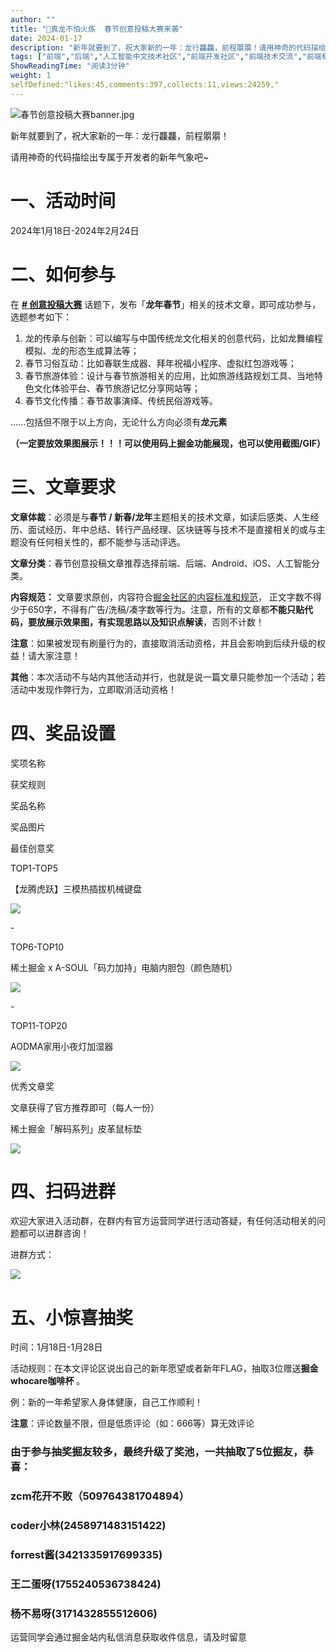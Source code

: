 ```yaml
---
author: ""
title: "🐲真龙不怕火炼  春节创意投稿大赛来袭"
date: 2024-01-17
description: "新年就要到了，祝大家新的一年：龙行龘龘，前程朤朤！请用神奇的代码描绘出专属于开发者的新年气象吧！征文时间：1月18日-2月24日"
tags: ["前端","后端","人工智能中文技术社区","前端开发社区","前端技术交流","前端框架教程","JavaScript 学习资源","CSS 技巧与最佳实践","HTML5 最新动态","前端工程师职业发展","开源前端项目","前端技术趋势"]
ShowReadingTime: "阅读3分钟"
weight: 1
selfDefined:"likes:45,comments:397,collects:11,views:24259,"
---
```

![春节创意投稿大赛banner.jpg](/images/jueJin/04c5777bf7ff41b.png)

新年就要到了，祝大家新的一年：龙行龘龘，前程朤朤！

请用神奇的代码描绘出专属于开发者的新年气象吧~

**一、活动时间**
==========

2024年1月18日-2024年2月24日

**二、如何参与**
==========

在 [**\# 创意投稿大赛**](https://juejin.cn/theme/detail/7277553105565614137?contentType=1 "https://juejin.cn/theme/detail/7277553105565614137?contentType=1") 话题下，发布「**龙年春节**」相关的技术文章，即可成功参与，选题参考如下：

1.  龙的传承与创新：可以编写与中国传统龙文化相关的创意代码，比如龙舞编程模拟、龙的形态生成算法等；
2.  春节习俗互动：比如春联生成器、拜年祝福小程序、虚拟红包游戏等；
3.  春节旅游体验：设计与春节旅游相关的应用，比如旅游线路规划工具、当地特色文化体验平台、春节旅游记忆分享网站等；
4.  春节文化传播：春节故事演绎、传统民俗游戏等。

......包括但不限于以上方向，无论什么方向必须有**龙元素**

**（一定要放效果图展示！！！可以使用码上掘金功能展现，也可以使用截图/GIF）**

三、**文章要求**
==========

**文章体裁**：必须是与**春节 / 新春/龙年**主题相关的技术文章，如读后感类、人生经历、面试经历、年中总结、转行产品经理、区块链等与技术不是直接相关的或与主题没有任何相关性的，都不能参与活动评选。

**文章分类**：春节创意投稿文章推荐选择前端、后端、Android、iOS、人工智能分类。

**内容规范：** 文章要求原创，内容符合[掘金社区的内容标准和规范](https://juejin.cn/book/6844733795329900551/section/6844733795380232199 "https://juejin.cn/book/6844733795329900551/section/6844733795380232199")， 正文字数不得少于650字，不得有广告/洗稿/凑字数等行为。注意，所有的文章都**不能只贴代码，要放展示效果图，有实现思路以及知识点解读**，否则不计数！

**注意**：如果被发现有刷量行为的，直接取消活动资格，并且会影响到后续升级的权益！请大家注意！

**其他**：本次活动不与站内其他活动并行，也就是说一篇文章只能参加一个活动；若活动中发现作弊行为，立即取消活动资格！

**四、奖品设置**
==========

奖项名称

获奖规则

奖品名称

奖品图片

最佳创意奖

TOP1-TOP5

【龙腾虎跃】三模热插拔机械键盘

![](/images/jueJin/d9f21d30c041472.png)

\-

TOP6-TOP10

稀土掘金 x A-SOUL「码力加持」电脑内胆包（颜色随机）

![](/images/jueJin/bb754cbfb89c4d2.png)

\-

TOP11-TOP20

AODMA家用小夜灯加湿器

![](/images/jueJin/8f9ea36f059546d.png)

优秀文章奖

文章获得了官方推荐即可（每人一份）

稀土掘金「解码系列」皮革鼠标垫

![](/images/jueJin/9fa9ce4bfb98414.png)

**四、扫码进群**
==========

欢迎大家进入活动群，在群内有官方运营同学进行活动答疑，有任何活动相关的问题都可以进群咨询！

进群方式：

![](/images/jueJin/ccc2cf02d8b04cf.png)

**五、小惊喜抽奖**
===========

时间：1月18日-1月28日

活动规则：在本文评论区说出自己的新年愿望或者新年FLAG，抽取3位赠送**掘金whocare咖啡杯** 。

例：新的一年希望家人身体健康，自己工作顺利！

**注意**：评论数量不限，但是低质评论（如：666等）算无效评论

### 由于参与抽奖掘友较多，最终升级了奖池，一共抽取了5位掘友，恭喜：

### zcm花开不败（509764381704894）

### coder小林(2458971483151422)

### forrest酱(3421335917699335)

### 王二蛋呀(1755240536738424)

### 杨不易呀(3171432855512606)

运营同学会通过掘金站内私信消息获取收件信息，请及时留意